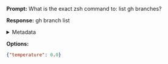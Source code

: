 **Prompt:**
What is the exact zsh command to: list gh branches?


**Response:**
gh branch list

<details><summary>Metadata</summary>

- Duration: 1131 ms
- Datetime: 2023-08-24T10:31:04.683600
- Model: gpt-3.5-turbo-0613

</details>

**Options:**
```json
{"temperature": 0.0}
```

